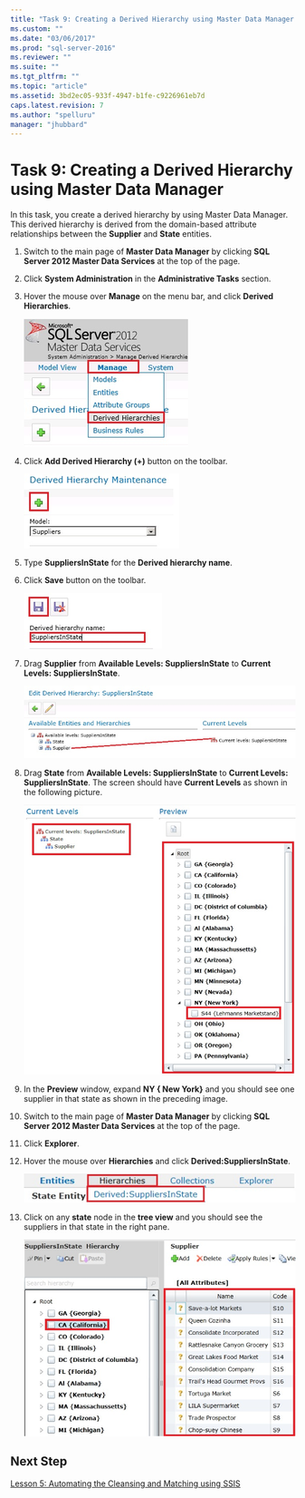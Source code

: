```yaml
---
title: "Task 9: Creating a Derived Hierarchy using Master Data Manager | Microsoft Docs"
ms.custom: ""
ms.date: "03/06/2017"
ms.prod: "sql-server-2016"
ms.reviewer: ""
ms.suite: ""
ms.tgt_pltfrm: ""
ms.topic: "article"
ms.assetid: 3bd2ec05-933f-4947-b1fe-c9226961eb7d
caps.latest.revision: 7
ms.author: "spelluru"
manager: "jhubbard"
---
```

# Task 9: Creating a Derived Hierarchy using Master Data Manager
In this task, you create a derived hierarchy by using Master Data Manager. This derived hierarchy is derived from the domain-based attribute relationships between the **Supplier** and **State** entities.  
  
1.  Switch to the main page of **Master Data Manager** by clicking **SQL Server 2012 Master Data Services** at the top of the page.  
  
2.  Click **System Administration** in the **Administrative Tasks** section.  
  
3.  Hover the mouse over **Manage** on the menu bar, and click **Derived Hierarchies**.  
  
    ![Manage Menu - Derived Hierarchies Selected](../a9notintoc/media/et-creatingaderivedhierarchyusingmdm-01.jpg "Manage Menu - Derived Hierarchies Selected")  
  
4.  Click **Add Derived Hierarchy (+)** button on the toolbar.  
  
    ![Add Derived Hierarchy Button](../a9notintoc/media/et-creatingaderivedhierarchyusingmdm-02.jpg "Add Derived Hierarchy Button")  
  
5.  Type **SuppliersInState** for the **Derived hierarchy name**.  
  
6.  Click **Save** button on the toolbar.  
  
    ![Save Derived Hierarchy Button](../a9notintoc/media/et-creatingaderivedhierarchyusingmdm-03.jpg "Save Derived Hierarchy Button")  
  
7.  Drag **Supplier** from **Available Levels: SuppliersInState** to **Current Levels: SuppliersInState**.  
  
    ![Avialble Entities and Hierarchies to Current Level](../a9notintoc/media/et-creatingaderivedhierarchyusingmdm-04.jpg "Avialble Entities and Hierarchies to Current Level")  
  
8.  Drag **State** from **Available Levels: SuppliersInState** to **Current Levels: SuppliersInState**. The screen should have **Current Levels** as shown in the following picture.  
  
    ![Current Levels and Preview of Derived Hierarchy](../a9notintoc/media/et-creatingaderivedhierarchyusingmdm-05.jpg "Current Levels and Preview of Derived Hierarchy")  
  
9. In the **Preview** window, expand **NY { New York}** and you should see one supplier in that state as shown in the preceding image.  
  
10. Switch to the main page of **Master Data Manager** by clicking **SQL Server 2012 Master Data Services** at the top of the page.  
  
11. Click **Explorer**.  
  
12. Hover the mouse over **Hierarchies** and click **Derived:SuppliersInState**.  
  
    ![Hierarchies - Derived:SuppliersInState Menu](../a9notintoc/media/et-creatingaderivedhierarchyusingmdm-06.jpg "Hierarchies - Derived:SuppliersInState Menu")  
  
13. Click on any **state** node in the **tree view** and you should see the suppliers in that state in the right pane.  
  
    ![Derived Hierarchy in Explorer](../a9notintoc/media/et-creatingaderivedhierarchyusingmdm-07.jpg "Derived Hierarchy in Explorer")  
  
## Next Step  
[Lesson 5: Automating the Cleansing and Matching using SSIS](../a9notintoc/lesson-5-automating-the-cleansing-and-matching-using-ssis.md)  
  
